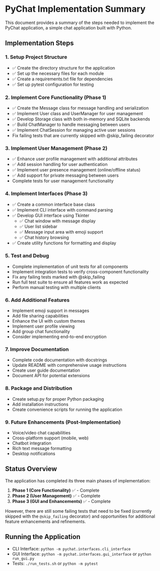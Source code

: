 # PyChat Implementation Summary

This document provides a summary of the steps needed to implement the PyChat application, a simple chat application built with Python.

## Implementation Steps

### 1. Setup Project Structure

- ✅ Create the directory structure for the application
- ✅ Set up the necessary files for each module
- ✅ Create a requirements.txt file for dependencies
- ✅ Set up pytest configuration for testing

### 2. Implement Core Functionality (Phase 1)

- ✅ Create the Message class for message handling and serialization
- ✅ Implement User class and UserManager for user management
- ✅ Develop Storage class with both in-memory and SQLite backends
- ✅ Build ChatManager to handle messaging between users
- ✅ Implement ChatSession for managing active user sessions
- Fix failing tests that are currently skipped with @skip_failing decorator

### 3. Implement User Management (Phase 2)

- ✅ Enhance user profile management with additional attributes
- ✅ Add session handling for user authentication
- ✅ Implement user presence management (online/offline status)
- ✅ Add support for private messaging between users
- Complete tests for user management functionality

### 4. Implement Interfaces (Phase 3)

- ✅ Create a common interface base class
- ✅ Implement CLI interface with command parsing
- ✅ Develop GUI interface using Tkinter
  - ✅ Chat window with message display
  - ✅ User list sidebar
  - ✅ Message input area with emoji support
  - ✅ Chat history browsing
- ✅ Create utility functions for formatting and display

### 5. Test and Debug

- Complete implementation of unit tests for all components
- Implement integration tests to verify cross-component functionality
- Fix any failing tests marked with @skip_failing
- Run full test suite to ensure all features work as expected
- Perform manual testing with multiple clients

### 6. Add Additional Features

- Implement emoji support in messages
- Add file sharing capabilities
- Enhance the UI with custom themes
- Implement user profile viewing
- Add group chat functionality
- Consider implementing end-to-end encryption

### 7. Improve Documentation

- Complete code documentation with docstrings
- Update README with comprehensive usage instructions
- Create user guide documentation
- Document API for potential extensions

### 8. Package and Distribution

- Create setup.py for proper Python packaging
- Add installation instructions
- Create convenience scripts for running the application

### 9. Future Enhancements (Post-Implementation)

- Voice/video chat capabilities
- Cross-platform support (mobile, web)
- Chatbot integration
- Rich text message formatting
- Desktop notifications

## Status Overview

The application has completed its three main phases of implementation:

1. **Phase 1 (Core Functionality)** ✅ - Complete
2. **Phase 2 (User Management)** ✅ - Complete
3. **Phase 3 (GUI and Enhancements)** ✅ - Complete

However, there are still some failing tests that need to be fixed (currently skipped with the `@skip_failing` decorator) and opportunities for additional feature enhancements and refinements.

## Running the Application

- CLI Interface: `python -m pychat.interfaces.cli_interface`
- GUI Interface: `python -m pychat.interfaces.gui_interface` or `python run_gui.py`
- Tests: `./run_tests.sh` or `python -m pytest`
